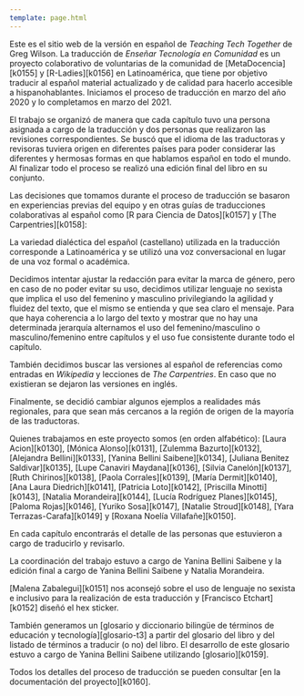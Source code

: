 ```yaml
---
template: page.html
---
```


Este es el sitio web de la versión en español de *Teaching Tech Together* de Greg Wilson.
La traducción de *Enseñar Tecnología en Comunidad* es un proyecto colaborativo
de voluntarias de la comunidad de [MetaDocencia][k0155] y
[R-Ladies][k0156] en Latinoamérica,
que tiene por objetivo traducir al español material actualizado
y de calidad para hacerlo accesible a hispanohablantes.
Iniciamos el proceso de traducción en marzo del año 2020 y lo completamos en marzo del 2021.

El trabajo se organizó de manera que cada capítulo tuvo una persona asignada a cargo de la traducción
y dos personas que realizaron las revisiones correspondientes.
Se buscó que el idioma de las traductoras y revisoras tuviera origen en diferentes países para
poder considerar las diferentes y hermosas formas en que hablamos español en todo el mundo.
Al finalizar todo el proceso se realizó una edición final del libro en su conjunto.

Las decisiones que tomamos durante el proceso de traducción se basaron en experiencias previas
del equipo y en otras guías de traducciones colaborativas al español como
[R para Ciencia de Datos][k0157]
y [The Carpentries][k0158]:

La variedad dialéctica del español (castellano) utilizada en la traducción corresponde
a Latinoamérica y se utilizó una voz conversacional en lugar de una voz formal o académica.

Decidimos intentar ajustar la redacción para evitar la marca de género, pero
en caso de no poder evitar su uso, decidimos utilizar lenguaje no sexista
que implica el uso del femenino y masculino privilegiando la agilidad y fluidez del texto,
que el mismo se entienda y que sea claro el mensaje. Para que haya coherencia
a lo largo del texto y mostrar que no hay una determinada jerarquía
alternamos el uso del femenino/masculino o masculino/femenino entre capítulos
y el uso fue consistente durante todo el capítulo.

También decidimos buscar las versiones al español de referencias como
entradas en *Wikipedia* y lecciones de *The Carpentries*.  En caso que no existieran
se dejaron las versiones en inglés.

Finalmente, se decidió cambiar algunos ejemplos a realidades más regionales,
para que sean más cercanos a la región de origen de la mayoría de las
traductoras.

Quienes trabajamos en este proyecto somos (en orden alfabético):
[Laura Acion][k0130],
[Mónica Alonso][k0131],
[Zulemma Bazurto][k0132],
[Alejandra Bellini][k0133],
[Yanina Bellini Saibene][k0134],
[Juliana Benitez Saldivar][k0135],
[Lupe Canaviri Maydana][k0136],
[Silvia Canelón][k0137],
[Ruth Chirinos][k0138],
[Paola Corrales][k0139],
[María Dermit][k0140],
[Ana Laura Diedrich][k0141],
[Patricia Loto][k0142],
[Priscilla Minotti][k0143],
[Natalia Morandeira][k0144],
[Lucía Rodríguez Planes][k0145],
[Paloma Rojas][k0146],
[Yuriko Sosa][k0147],
[Natalie Stroud][k0148],
[Yara Terrazas-Carafa][k0149] y
[Roxana Noelía Villafañe][k0150].

En cada capítulo encontrarás el detalle de las personas que estuvieron a cargo de traducirlo
y revisarlo.

La coordinación del trabajo estuvo a cargo de Yanina Bellini Saibene y
la edición final a cargo de Yanina Bellini Saibene y Natalia Morandeira.

[Malena Zabalegui][k0151] nos aconsejó sobre el uso de lenguaje no sexista e
inclusivo para la realización de esta traducción y [Francisco Etchart][k0152]
diseñó el hex sticker.

También generamos un
[glosario y diccionario bilingüe de términos de educación y tecnología][glosario-t3]
a partir del glosario del libro y del listado de términos
a traducir (o no) del libro.
El desarrollo de este glosario estuvo a cargo de Yanina Bellini Saibene utilizando
[glosario][k0159].

Todos los detalles del proceso de traducción se pueden consultar
[en la documentación del proyecto][k0160].